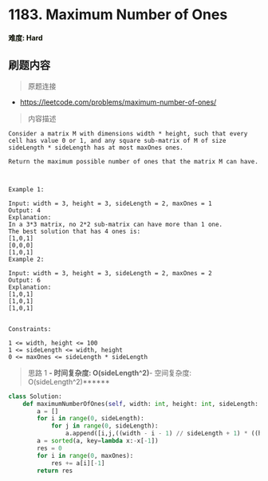 # 1183. Maximum Number of Ones

**<font color=Hard>难度: Hard</font>**

## 刷题内容

> 原题连接

* https://leetcode.com/problems/maximum-number-of-ones/

> 内容描述

```
Consider a matrix M with dimensions width * height, such that every cell has value 0 or 1, and any square sub-matrix of M of size sideLength * sideLength has at most maxOnes ones.

Return the maximum possible number of ones that the matrix M can have.

 

Example 1:

Input: width = 3, height = 3, sideLength = 2, maxOnes = 1
Output: 4
Explanation:
In a 3*3 matrix, no 2*2 sub-matrix can have more than 1 one.
The best solution that has 4 ones is:
[1,0,1]
[0,0,0]
[1,0,1]
Example 2:

Input: width = 3, height = 3, sideLength = 2, maxOnes = 2
Output: 6
Explanation:
[1,0,1]
[1,0,1]
[1,0,1]
 

Constraints:

1 <= width, height <= 100
1 <= sideLength <= width, height
0 <= maxOnes <= sideLength * sideLength
```

> 思路 1
******- 时间复杂度: O(sideLength^2)******- 空间复杂度: O(sideLength^2)******


```python
class Solution:
    def maximumNumberOfOnes(self, width: int, height: int, sideLength: int, maxOnes: int) -> int:
        a = []
        for i in range(0, sideLength):
            for j in range(0, sideLength):
                a.append([i,j,((width - i - 1) // sideLength + 1) * ((height - j - 1) // sideLength + 1)])
        a = sorted(a, key=lambda x:-x[-1])
        res = 0
        for i in range(0, maxOnes):
            res += a[i][-1]
        return res
```
























